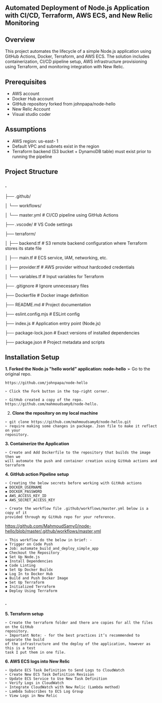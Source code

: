 ## Automated Deployment of Node.js Application with CI/CD, Terraform, AWS ECS, and New Relic Monitoring

## Overview

This project automates the lifecycle of a simple Node.js application using GitHub Actions,
Docker, Terraform, and AWS ECS. The solution includes containerization, CI/CD pipeline setup,
AWS infrastructure provisioning using Terraform, and monitoring integration with New Relic.

## Prerequisites

- AWS account
- Docker Hub account
- GitHub repository forked from johnpapa/node-hello
- New Relic Account
- Visual studio coder

## Assumptions

- AWS region: us-east- 1
- Default VPC and subnets exist in the region
- Terraform backend (S3 bucket + DynamoDB table) must exist prior to running the
    pipeline


## Project Structure

### .

├── .github/

│ └── workflows/

│ └── master.yml # CI/CD pipeline using GitHub Actions

├── .vscode/ # VS Code settings

├── terraform/

│ ├── backend.tf # S3 remote backend configuration where Terraform stores its state file

│ ├── main.tf # ECS service, IAM, networking, etc.

│ ├── provider.tf # AWS provider without hardcoded credentials

│ └── variables.tf # Input variables for Terraform

├── .gitignore # Ignore unnecessary files

├── Dockerfile # Docker image definition

├── README.md # Project documentation

├── eslint.config.mjs # ESLint config

├── index.js # Application entry point (Node.js)

├── package-lock.json # Exact versions of installed dependencies

├── package.json # Project metadata and scripts


## Installation Setup

**1. Forked the Node.js "hello world" application: node-hello**
    ➢ Go to the original repo.

```
https://github.com/johnpapa/node-hello
```
```
➢ Click the Fork button in the top-right corner.
```
```
➢ GitHub created a copy of the repo.
https://github.com/mahmoudsamy0/node-hello.
```
2. **Clone the repository on my local machine**

```
➢ git clone https://github.com/mahmoudsamy0/node-hello.git
➢ require making some changes in package. Json file to make it reflect on your
repository.
```
**3. Containerize the Application**

```
➢ Create and Add Dockerfile to the repository that builds the image then we
will automate the push and container creation using GitHub actions and
terraform
```

**4. GitHub action Pipeline setup**

```
➢ Creating the below secrets before working with GitHub actions
▪ DOCKER_USERNAME
▪ DOCKER_PASSWORD
▪ AWS_ACCESS_KEY_ID
▪ AWS_SECRET_ACCESS_KEY
```
```
➢ Create the workflow file .github/workflows/master.yml below is a copy of it
provided through my GitHub repo for your reference.
```
https://github.com/MahmoudSamy0/node-hello/blob/master/.github/workflows/master.yml

```
➢ This workflow do the below in brief: -
▪ Trigger on Code Push
▪ Job: automate_build_and_deploy_simple_app
▪ Checkout the Repository
▪ Set Up Node.js
▪ Install Dependencies
▪ Code Linting
▪ Set Up Docker Buildx
▪ Log In to Docker Hub
▪ Build and Push Docker Image
▪ Set Up Terraform
▪ Initialized Terraform
▪ Deploy Using Terraform
```
### .


**5. Terraform setup**

```
➢ Create the terraform folder and there are copies for all the files on the GitHub
repository.
➢ Important Note: - for the best practices it’s recommended to separate the build
of the infrastructure and the deploy of the application, however as this is a test
task I put them in one file.
```
**6. AWS ECS logs into New Relic**

```
➢ Update ECS Task Definition to Send Logs to CloudWatch
➢ Create New ECS Task Definition Revision
➢ Update ECS Service to Use New Task Definition
➢ Verify Logs in CloudWatch
➢ Integrate CloudWatch with New Relic (Lambda method)
➢ Lambda Subscribes to ECS Log Group
➢ View Logs in New Relic
```

